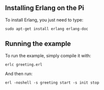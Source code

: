 ## Installing Erlang on the Pi

To install Erlang, you just need to type:

    sudo apt-get install erlang erlang-doc

## Running the example

To run the example, simply compile it with:

    erlc greeting.erl

And then run:

    erl -noshell -s greeting start -s init stop

